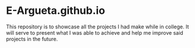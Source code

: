 # E-Argueta.github.io
This repository is to showcase all the projects I had make while in college. It will serve to present what I was able to achieve and help me improve said projects in the future.
